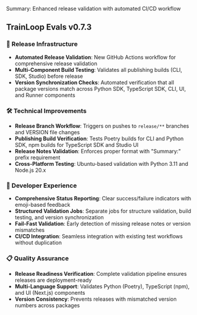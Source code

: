 Summary: Enhanced release validation with automated CI/CD workflow

## TrainLoop Evals v0.7.3

### 🚀 Release Infrastructure
- **Automated Release Validation**: New GitHub Actions workflow for comprehensive release validation
- **Multi-Component Build Testing**: Validates all publishing builds (CLI, SDK, Studio) before release
- **Version Synchronization Checks**: Automated verification that all package versions match across Python SDK, TypeScript SDK, CLI, UI, and Runner components

### 🛠️ Technical Improvements
- **Release Branch Workflow**: Triggers on pushes to `release/**` branches and VERSION file changes
- **Publishing Build Verification**: Tests Poetry builds for CLI and Python SDK, npm builds for TypeScript SDK and Studio UI
- **Release Notes Validation**: Enforces proper format with "Summary:" prefix requirement
- **Cross-Platform Testing**: Ubuntu-based validation with Python 3.11 and Node.js 20.x

### 🔧 Developer Experience
- **Comprehensive Status Reporting**: Clear success/failure indicators with emoji-based feedback
- **Structured Validation Jobs**: Separate jobs for structure validation, build testing, and version synchronization
- **Fail-Fast Validation**: Early detection of missing release notes or version mismatches
- **CI/CD Integration**: Seamless integration with existing test workflows without duplication

### 📋 Quality Assurance
- **Release Readiness Verification**: Complete validation pipeline ensures releases are deployment-ready
- **Multi-Language Support**: Validates Python (Poetry), TypeScript (npm), and UI (Next.js) components
- **Version Consistency**: Prevents releases with mismatched version numbers across packages

